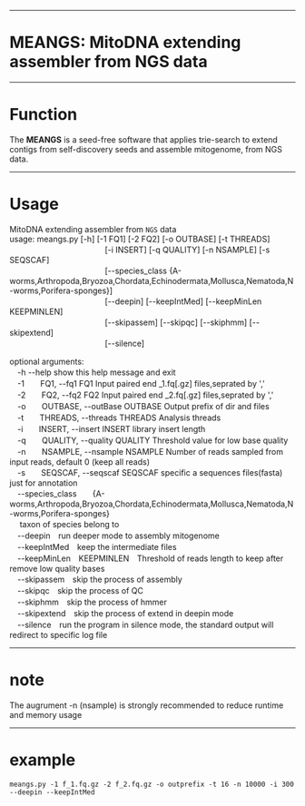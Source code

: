 
***
# MEANGS: MitoDNA extending assembler from NGS data
***
# Function  
The **MEANGS** is a seed-free software that applies trie-search to extend contigs from self-discovery seeds and assemble mitogenome, from NGS data. 
***
# Usage  
MitoDNA extending assembler from `NGS` data  
usage: meangs.py [-h] [-1 FQ1] [-2 FQ2] [-o OUTBASE] [-t THREADS]  
　　　　　　　　　　　　[-i INSERT] [-q QUALITY] [-n NSAMPLE] [-s SEQSCAF]  
　　　　　　　　　　　　[--species_class {A-worms,Arthropoda,Bryozoa,Chordata,Echinodermata,Mollusca,Nematoda,N-worms,Porifera-sponges}]  
　　　　　　　　　　　　[--deepin] [--keepIntMed] [--keepMinLen KEEPMINLEN]  
　　　　　　　　　　　　[--skipassem] [--skipqc] [--skiphmm] [--skipextend]  
　　　　　　　　　　　　[--silence]  

optional arguments:  
　-h	--help            show this help message and exit  
　-1　　FQ1, --fq1 FQ1     Input paired end _1.fq[.gz] files,seprated by ','  
　-2　　FQ2, --fq2 FQ2     Input paired end _2.fq[.gz] files,seprated by ','  
　-o　　OUTBASE, --outBase OUTBASE Output prefix of dir and files  
　-t　　THREADS, --threads THREADS Analysis threads  
　-i　　INSERT, --insert INSERT library insert length  
　-q　　QUALITY, --quality QUALITY Threshold value for low base quality  
　-n　　NSAMPLE, --nsample NSAMPLE Number of reads sampled from input reads, default 0 (keep all reads)  
　-s　　SEQSCAF, --seqscaf SEQSCAF specific a sequences files(fasta) just for annotation  
　--species_class　　{A-worms,Arthropoda,Bryozoa,Chordata,Echinodermata,Mollusca,Nematoda,N-worms,Porifera-sponges}  
  　                      taxon of species belong to  
　--deepin　run deeper mode to assembly mitogenome  
　--keepIntMed　keep the intermediate files  
　--keepMinLen　KEEPMINLEN　Threshold of reads length to keep after remove low quality bases  
　--skipassem　skip the process of assembly  
　--skipqc　skip the process of QC  
　--skiphmm　skip the process of hmmer  
　--skipextend　skip the process of extend in deepin mode  
　--silence　run the program in silence mode, the standard output will redirect to specific log file 

***
# note  
The augrument -n (nsample) is strongly recommended to reduce runtime and memory usage  
***
# example
	meangs.py -1 f_1.fq.gz -2 f_2.fq.gz -o outprefix -t 16 -n 10000 -i 300 --deepin --keepIntMed  

